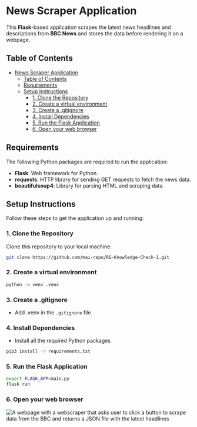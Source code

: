 # News Scraper Application

This **Flask**-based application scrapes the latest news headlines and descriptions from **BBC News** and stores the data before rendering it on a webpage.

## Table of Contents

- [News Scraper Application](#news-scraper-application)
  - [Table of Contents](#table-of-contents)
  - [Requirements](#requirements)
  - [Setup Instructions](#setup-instructions)
    - [1. Clone the Repository](#1-clone-the-repository)
    - [2. Create a virtual environment](#2-create-a-virtual-environment)
    - [3. Create a .gitignore](#3-create-a-gitignore)
    - [4. Install Dependencies](#4-install-dependencies)
    - [5. Run the Flask Application](#5-run-the-flask-application)
    - [6. Open your web browser](#6-open-your-web-browser)

## Requirements

The following Python packages are required to run the application:
- **Flask**: Web framework for Python.
- **requests**: HTTP library for sending GET requests to fetch the news data.
- **beautifulsoup4**: Library for parsing HTML and scraping data.

## Setup Instructions

Follow these steps to get the application up and running:

### 1. Clone the Repository

Clone this repository to your local machine:

```bash
git clone https://github.com/mai-repo/RG-Knowledge-Check-1.git
```
### 2. Create a virtual environment

```bash
python -m venv .venv
```
### 3. Create a .gitignore
- Add .venv in the `.gitignore` file

### 4. Install Dependencies
- Install all the required Python packages

```bash
pip3 install -r requirements.txt
```

### 5. Run the Flask Application
```bash
export FLASK_APP=main.py
flask run
```
### 6. Open your web browser

![A webpage with a webscraper that asks user to click a button to scrape data from the BBC and returns a JSON file with the latest headlines](https://media4.giphy.com/media/v1.Y2lkPTc5MGI3NjExMTAxZDN3Y2FseXI4OTR2anp2NDZzM3h1a2ZlcWNoZGpwN3E0NmkzOCZlcD12MV9pbnRlcm5hbF9naWZfYnlfaWQmY3Q9Zw/JTy9jAmhJyzBQHA0FG/giphy.gif)
